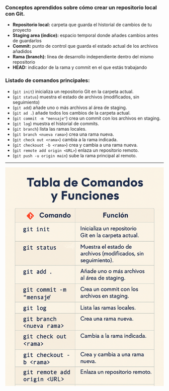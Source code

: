 ### Conceptos aprendidos sobre cómo crear un repositorio local con Git.

* **Repositorio local:** carpeta que guarda el historial de cambios de tu proyecto  
* **Staging area (índice):** espacio temporal donde añades cambios antes de guardarlos  
* **Commit:** punto de control que guarda el estado actual de los archivos añadidos  
* **Rama (branch):** línea de desarrollo independiente dentro del mismo repositorio  
* **HEAD:** indicador de la rama y commit en el que estás trabajando  

### Listado de comandos principales:

* (`git init`) inicializa un repositorio Git en la carpeta actual.
* (`git status`) muestra el estado de archivos (modificados, sin seguimiento)  
* (`git add`) añade uno o más archivos al área de staging.  
* (`git ad .`) añade todos los cambios de la carpeta actual.
* (`git commit -m "mensaje"`) crea un commit con los archivos en staging.
* (`git log`) muestra el historial de commits. 
* (`git branch`) lista las ramas locales.  
* (`git branch <nueva rama>`) crea una rama nueva.  
* (`git check out <rama>`) cambia a la rama indicada. 
* (`git checkouot -b <rama>`) crea y cambia a una rama nueva.  
* (`git remote add origin <URL>`) enlaza un repositorio remoto.   
* (`git push -u origin main`) sube la rama principal al remoto.
---
![En esta imagen se observan los comandos nombrados anteriormente de una manera más organizada](<Comandos repositorio local.png>)
